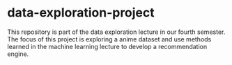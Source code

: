 # data-exploration-project
This repository is part of the data exploration lecture in our fourth semester. The focus of this project is exploring a anime dataset and use methods learned in the machine learning lecture to develop a recommendation engine.
